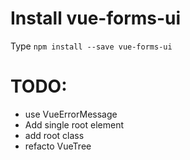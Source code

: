 # Install vue-forms-ui
Type `npm install --save vue-forms-ui`

# TODO:
* use VueErrorMessage
* Add single root element
* add root class
* refacto VueTree

